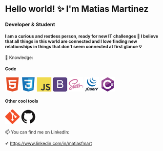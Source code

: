 # Hello world! ✨ I'm Matias Martinez
### Developer & Student

#### I am a curious and restless person, ready for new IT challenges 🚀 I believe that all things in this world are connected and I love finding new relationships in things that don't seem connected at first glance 💡

🔭 Knowledge:

#### Code
[<img src="https://github.com/devicons/devicon/blob/master/icons/html5/html5-plain.svg" width="48">](https://developer.mozilla.org/es/docs/HTML/HTML5) 
[<img src="https://github.com/devicons/devicon/blob/master/icons/css3/css3-original.svg" width="48">](https://www.w3schools.com/css/) 
[<img src="https://github.com/devicons/devicon/blob/master/icons/javascript/javascript-original.svg" width="48">](https://www.javascript.com/)
[<img src="https://github.com/devicons/devicon/blob/master/icons/bootstrap/bootstrap-plain.svg" width="48">](https://getbootstrap.com/) 
[<img src="https://github.com/devicons/devicon/blob/master/icons/sass/sass-original.svg" width="48">](https://sass-lang.com/)
[<img src="https://github.com/devicons/devicon/blob/master/icons/jquery/jquery-original-wordmark.svg" width="48">](https://jquery.com/)
[<img src="https://github.com/devicons/devicon/blob/master/icons/csharp/csharp-original.svg" width="48">](https://docs.microsoft.com/en-us/dotnet/csharp)

#### Other cool tools
[<img src="https://github.com/devicons/devicon/blob/master/icons/git/git-original.svg" width="48">](https://git-scm.com/)
[<img src="https://github.com/devicons/devicon/blob/master/icons/github/github-original.svg" width="48">](https://github.com/)

📫 You can find me on LinkedIn:

✔ https://www.linkedin.com/in/matiasfmart
